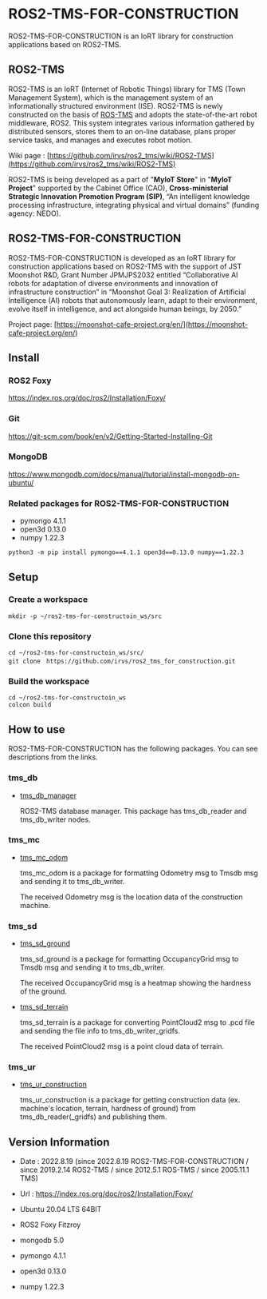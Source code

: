 # ROS2-TMS-FOR-CONSTRUCTION

ROS2-TMS-FOR-CONSTRUCTION is an IoRT library for construction applications based on ROS2-TMS.

## ROS2-TMS

ROS2-TMS is an IoRT (Internet of Robotic Things) library for TMS (Town Management System), which is the management system of an informationally structured environment (ISE). ROS2-TMS is newly constructed on the basis of [ROS-TMS](https://github.com/irvs/ros_tms/wiki) and adopts the state-of-the-art robot middleware, ROS2. This system integrates various information gathered by distributed sensors, stores them to an on-line database, plans proper service tasks, and manages and executes robot motion.

Wiki page : [https://github.com/irvs/ros2_tms/wiki/ROS2-TMS](https://github.com/irvs/ros2_tms/wiki/ROS2-TMS)

ROS2-TMS is being developed as a part of "**MyIoT Store**" in "**MyIoT Project**" supported by the Cabinet Office (CAO), **Cross-ministerial Strategic Innovation Promotion Program (SIP)**, “An intelligent knowledge processing infrastructure, integrating physical and virtual domains” (funding agency: NEDO).

## ROS2-TMS-FOR-CONSTRUCTION

ROS2-TMS-FOR-CONSTRUCTION is developed as an IoRT library for construction applications based on ROS2-TMS with the support of JST Moonshot R&D, Grant Number JPMJPS2032 entitled “Collaborative AI robots for adaptation of diverse environments and innovation of infrastructure construction” in “Moonshot Goal 3: Realization of Artificial Intelligence (AI) robots that autonomously learn, adapt to their environment, evolve itself in intelligence, and act alongside human beings, by 2050.”

Project page: [https://moonshot-cafe-project.org/en/](https://moonshot-cafe-project.org/en/)

## Install

### ROS2 Foxy

https://index.ros.org/doc/ros2/Installation/Foxy/

### Git

https://git-scm.com/book/en/v2/Getting-Started-Installing-Git

### MongoDB

https://www.mongodb.com/docs/manual/tutorial/install-mongodb-on-ubuntu/

### Related packages for ROS2-TMS-FOR-CONSTRUCTION
- pymongo 4.1.1
- open3d 0.13.0
- numpy 1.22.3

```
python3 -m pip install pymongo==4.1.1 open3d==0.13.0 numpy==1.22.3
```


## Setup

### Create a workspace

```
mkdir -p ~/ros2-tms-for-constructoin_ws/src
```

### Clone this repository

```
cd ~/ros2-tms-for-constructoin_ws/src/
git clone　https://github.com/irvs/ros2_tms_for_construction.git
```

### Build the workspace

```
cd ~/ros2-tms-for-constructoin_ws
colcon build
```

## How to use

ROS2-TMS-FOR-CONSTRUCTION has the following packages. You can see descriptions from the links.

### tms_db

-  [tms_db_manager](https://github.com/irvs/ros2_tms_for_construction/tree/main/tms_db/tms_db_manager)

   ROS2-TMS database manager. This package has tms_db_reader and tms_db_writer nodes.

### tms_mc

- [tms_mc_odom](https://github.com/irvs/ros2_tms_for_construction/tree/main/tms_mc/tms_mc_odom)

  tms_mc_odom is a package for formatting Odometry msg to Tmsdb msg and sending it to tms_db_writer.

  The received Odometry msg is the location data of the construction machine.

### tms_sd

- [tms_sd_ground](https://github.com/irvs/ros2_tms_for_construction/tree/main/tms_sd/tms_sd_ground)

  tms_sd_ground is a package for formatting OccupancyGrid msg to Tmsdb msg and sending it to tms_db_writer.

  The received OccupancyGrid msg is a heatmap showing the hardness of the ground.

- [tms_sd_terrain](https://github.com/irvs/ros2_tms_for_construction/tree/main/tms_sd/tms_sd_terrain)

  tms_sd_terrain is a package for converting PointCloud2 msg to .pcd file and sending the file info to tms_db_writer_gridfs.

  The received PointCloud2 msg is a point cloud data of terrain.

### tms_ur

- [tms_ur_construction](https://github.com/irvs/ros2_tms_for_construction/tree/main/tms_ur/tms_ur_construction)

  tms_ur_construction is a package for getting construction data (ex. machine's location, terrain, hardness of ground) from tms_db_reader(_gridfs) and publishing them.

## Version Information

* Date : 2022.8.19 (since 2022.8.19 ROS2-TMS-FOR-CONSTRUCTION / since 2019.2.14 ROS2-TMS / since 2012.5.1 ROS-TMS / since 2005.11.1 TMS)  
  
* Url : https://index.ros.org/doc/ros2/Installation/Foxy/     

* Ubuntu 20.04 LTS 64BIT  

* ROS2 Foxy Fitzroy  

* mongodb 5.0  

* pymongo 4.1.1  

* open3d 0.13.0

* numpy 1.22.3
